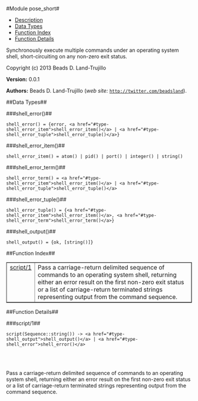 

#Module pose_short#
* [Description](#description)
* [Data Types](#types)
* [Function Index](#index)
* [Function Details](#functions)


Synchronously execute multiple commands under an operating system shell,
short-circuiting on any non-zero exit status.

Copyright (c) 2013 Beads D. Land-Trujillo

__Version:__ 0.0.1

__Authors:__ Beads D. Land-Trujillo (_web site:_ [`http://twitter.com/beadsland`](http://twitter.com/beadsland)).
<a name="types"></a>

##Data Types##




###<a name="type-shell_error">shell_error()</a>##



	shell_error() = {error, <a href="#type-shell_error_item">shell_error_item()</a> | <a href="#type-shell_error_tuple">shell_error_tuple()</a>}



###<a name="type-shell_error_item">shell_error_item()</a>##



	shell_error_item() = atom() | pid() | port() | integer() | string()



###<a name="type-shell_error_term">shell_error_term()</a>##



	shell_error_term() = <a href="#type-shell_error_item">shell_error_item()</a> | <a href="#type-shell_error_tuple">shell_error_tuple()</a>



###<a name="type-shell_error_tuple">shell_error_tuple()</a>##



	shell_error_tuple() = {<a href="#type-shell_error_item">shell_error_item()</a>, <a href="#type-shell_error_term">shell_error_term()</a>}



###<a name="type-shell_output">shell_output()</a>##



	shell_output() = {ok, [string()]}
<a name="index"></a>

##Function Index##


<table width="100%" border="1" cellspacing="0" cellpadding="2" summary="function index"><tr><td valign="top"><a href="#script-1">script/1</a></td><td>Pass a carriage-return delimited sequence of commands to an operating
system shell, returning either an error result on the first non-zero
exit status or a list of carriage-return terminated strings representing
output from the command sequence.</td></tr></table>


<a name="functions"></a>

##Function Details##

<a name="script-1"></a>

###script/1##


	script(Sequence::string()) -> <a href="#type-shell_output">shell_output()</a> | <a href="#type-shell_error">shell_error()</a>
<br></br>


Pass a carriage-return delimited sequence of commands to an operating
system shell, returning either an error result on the first non-zero
exit status or a list of carriage-return terminated strings representing
output from the command sequence.